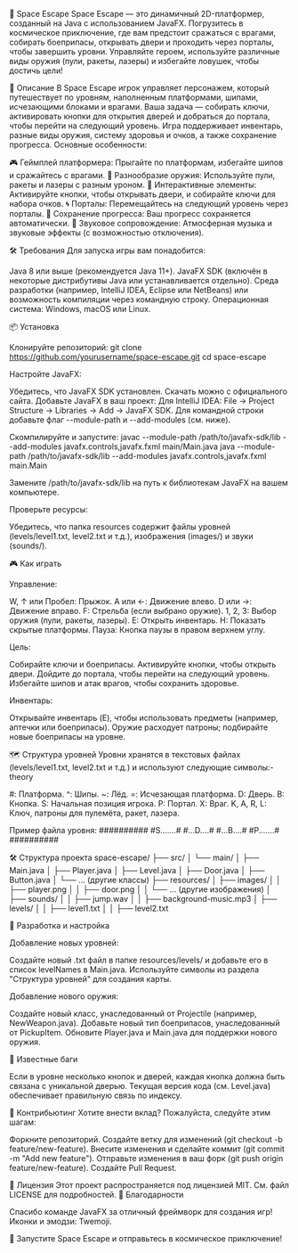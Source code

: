 🌌 Space Escape
Space Escape — это динамичный 2D-платформер, созданный на Java с использованием JavaFX. Погрузитесь в космическое приключение, где вам предстоит сражаться с врагами, собирать боеприпасы, открывать двери и проходить через порталы, чтобы завершить уровни. Управляйте героем, используйте различные виды оружия (пули, ракеты, лазеры) и избегайте ловушек, чтобы достичь цели!

📖 Описание
В Space Escape игрок управляет персонажем, который путешествует по уровням, наполненным платформами, шипами, исчезающими блоками и врагами. Ваша задача — собирать ключи, активировать кнопки для открытия дверей и добраться до портала, чтобы перейти на следующий уровень. Игра поддерживает инвентарь, разные виды оружия, систему здоровья и очков, а также сохранение прогресса.
Основные особенности:

🎮 Геймплей платформера: Прыгайте по платформам, избегайте шипов и сражайтесь с врагами.
🔫 Разнообразие оружия: Используйте пули, ракеты и лазеры с разным уроном.
🚪 Интерактивные элементы: Активируйте кнопки, чтобы открывать двери, и собирайте ключи для набора очков.
🌀 Порталы: Перемещайтесь на следующий уровень через порталы.
💾 Сохранение прогресса: Ваш прогресс сохраняется автоматически.
🎵 Звуковое сопровождение: Атмосферная музыка и звуковые эффекты (с возможностью отключения).

🛠 Требования
Для запуска игры вам понадобится:

Java 8 или выше (рекомендуется Java 11+).
JavaFX SDK (включён в некоторые дистрибутивы Java или устанавливается отдельно).
Среда разработки (например, IntelliJ IDEA, Eclipse или NetBeans) или возможность компиляции через командную строку.
Операционная система: Windows, macOS или Linux.

📦 Установка

Клонируйте репозиторий:
git clone https://github.com/yourusername/space-escape.git
cd space-escape


Настройте JavaFX:

Убедитесь, что JavaFX SDK установлен. Скачать можно с официального сайта.
Добавьте JavaFX в ваш проект:
Для IntelliJ IDEA: File -> Project Structure -> Libraries -> Add -> JavaFX SDK.
Для командной строки добавьте флаг --module-path и --add-modules (см. ниже).




Скомпилируйте и запустите:
javac --module-path /path/to/javafx-sdk/lib --add-modules javafx.controls,javafx.fxml main/Main.java
java --module-path /path/to/javafx-sdk/lib --add-modules javafx.controls,javafx.fxml main.Main

Замените /path/to/javafx-sdk/lib на путь к библиотекам JavaFX на вашем компьютере.

Проверьте ресурсы:

Убедитесь, что папка resources содержит файлы уровней (levels/level1.txt, level2.txt и т.д.), изображения (images/) и звуки (sounds/).



🎮 Как играть

Управление:

W, ↑ или Пробел: Прыжок.
A или ←: Движение влево.
D или →: Движение вправо.
F: Стрельба (если выбрано оружие).
1, 2, 3: Выбор оружия (пули, ракеты, лазеры).
E: Открыть инвентарь.
H: Показать скрытые платформы.
Пауза: Кнопка паузы в правом верхнем углу.


Цель:

Собирайте ключи и боеприпасы.
Активируйте кнопки, чтобы открыть двери.
Дойдите до портала, чтобы перейти на следующий уровень.
Избегайте шипов и атак врагов, чтобы сохранить здоровье.


Инвентарь:

Открывайте инвентарь (E), чтобы использовать предметы (например, аптечки или боеприпасы).
Оружие расходует патроны; подбирайте новые боеприпасы на уровне.



🗺 Структура уровней
Уровни хранятся в текстовых файлах (levels/level1.txt, level2.txt и т.д.) и используют следующие символы:-theory

#: Платформа.
^: Шипы.
~: Лёд.
=: Исчезающая платформа.
D: Дверь.
B: Кнопка.
S: Начальная позиция игрока.
P: Портал.
X: Враг.
K, A, R, L: Ключ, патроны для пулемёта, ракет, лазера.

Пример файла уровня:
##########
#S.......#
#...D....#
#...B....#
#P.......#
##########

🛠 Структура проекта
space-escape/
├── src/
│   └── main/
│       ├── Main.java
│       ├── Player.java
│       ├── Level.java
│       ├── Door.java
│       ├── Button.java
│       └── ... (другие классы)
├── resources/
│   ├── images/
│   │   ├── player.png
│   │   ├── door.png
│   │   └── ... (другие изображения)
│   ├── sounds/
│   │   ├── jump.wav
│   │   ├── background-music.mp3
│   ├── levels/
│   │   ├── level1.txt
│   │   ├── level2.txt

🔧 Разработка и настройка

Добавление новых уровней:

Создайте новый .txt файл в папке resources/levels/ и добавьте его в список levelNames в Main.java.
Используйте символы из раздела "Структура уровней" для создания карты.


Добавление нового оружия:

Создайте новый класс, унаследованный от Projectile (например, NewWeapon.java).
Добавьте новый тип боеприпасов, унаследованный от PickupItem.
Обновите Player.java и Main.java для поддержки нового оружия.



🐛 Известные баги

Если в уровне несколько кнопок и дверей, каждая кнопка должна быть связана с уникальной дверью. Текущая версия кода (см. Level.java) обеспечивает правильную связь по индексу.

🤝 Контрибьютинг
Хотите внести вклад? Пожалуйста, следуйте этим шагам:

Форкните репозиторий.
Создайте ветку для изменений (git checkout -b feature/new-feature).
Внесите изменения и сделайте коммит (git commit -m "Add new feature").
Отправьте изменения в ваш форк (git push origin feature/new-feature).
Создайте Pull Request.

📜 Лицензия
Этот проект распространяется под лицензией MIT. См. файл LICENSE для подробностей.
🙌 Благодарности

Спасибо команде JavaFX за отличный фреймворк для создания игр!
Иконки и эмодзи: Twemoji.


🚀 Запустите Space Escape и отправьтесь в космическое приключение!
